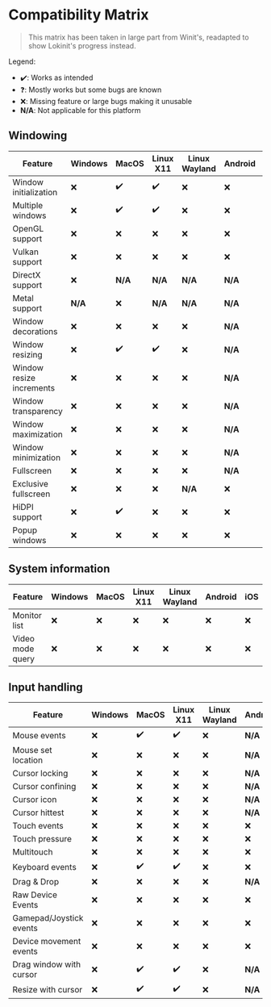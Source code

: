 # Compatibility Matrix

> This matrix has been taken in large part from Winit's, readapted to show Lokinit's progress instead.

Legend:

- ✔️: Works as intended
- ❓: Mostly works but some bugs are known
- ❌: Missing feature or large bugs making it unusable
- **N/A**: Not applicable for this platform

## Windowing

| Feature                  | Windows | MacOS   | Linux X11 | Linux Wayland | Android | iOS     |
| ------------------------ | ------- | ------- | --------- | ------------- | ------- | ------- |
| Window initialization    | ❌       | ✔️       | ✔️         | ❌             | ❌       | ❌       |
| Multiple windows         | ❌       | ✔️       | ✔️         | ❌             | ❌       | ❌       |
| OpenGL support           | ❌       | ❌       | ❌         | ❌             | ❌       | ❌       |
| Vulkan support           | ❌       | ❌       | ❌         | ❌             | ❌       | ❌       |
| DirectX support          | ❌       | **N/A** | **N/A**   | **N/A**       | **N/A** | **N/A** |
| Metal support            | **N/A** | ❌       | **N/A**   | **N/A**       | **N/A** | ❌       |
| Window decorations       | ❌       | ❌       | ❌         | ❌             | **N/A** | **N/A** |
| Window resizing          | ❌       | ✔️       | ✔️         | ❌             | **N/A** | **N/A** |
| Window resize increments | ❌       | ❌       | ❌         | ❌             | **N/A** | **N/A** |
| Window transparency      | ❌       | ❌       | ❌         | ❌             | **N/A** | **N/A** |
| Window maximization      | ❌       | ❌       | ❌         | ❌             | **N/A** | **N/A** |
| Window minimization      | ❌       | ❌       | ❌         | ❌             | **N/A** | **N/A** |
| Fullscreen               | ❌       | ❌       | ❌         | ❌             | **N/A** | ❌       |
| Exclusive fullscreen     | ❌       | ❌       | ❌         | **N/A**       | ❌       | ❌       |
| HiDPI support            | ❌       | ✔️       | ❌         | ❌             | ❌       | ❌       |
| Popup windows            | ❌       | ❌       | ❌         | ❌             | ❌       | ❌       |

## System information

| Feature          | Windows | MacOS | Linux X11 | Linux Wayland | Android | iOS |
| ---------------- | ------- | ----- | --------- | ------------- | ------- | --- |
| Monitor list     | ❌       | ❌     | ❌         | ❌             | ❌       | ❌   |
| Video mode query | ❌       | ❌     | ❌         | ❌             | ❌       | ❌   |

## Input handling

| Feature                 | Windows | MacOS | Linux X11 | Linux Wayland | Android | iOS     |
| ----------------------- | ------- | ----- | --------- | ------------- | ------- | ------- |
| Mouse events            | ❌       | ✔️     | ✔️         | ❌             | **N/A** | **N/A** |
| Mouse set location      | ❌       | ❌     | ❌         | ❌             | **N/A** | **N/A** |
| Cursor locking          | ❌       | ❌     | ❌         | ❌             | **N/A** | **N/A** |
| Cursor confining        | ❌       | ❌     | ❌         | ❌             | **N/A** | **N/A** |
| Cursor icon             | ❌       | ❌     | ❌         | ❌             | **N/A** | **N/A** |
| Cursor hittest          | ❌       | ❌     | ❌         | ❌             | **N/A** | **N/A** |
| Touch events            | ❌       | ❌     | ❌         | ❌             | ❌       | ❌       |
| Touch pressure          | ❌       | ❌     | ❌         | ❌             | ❌       | ❌       |
| Multitouch              | ❌       | ❌     | ❌         | ❌             | ❌       | ❌       |
| Keyboard events         | ❌       | ✔️     | ✔️         | ❌             | ❌       | ❌       |
| Drag & Drop             | ❌       | ❌     | ❌         | ❌             | **N/A** | **N/A** |
| Raw Device Events       | ❌       | ❌     | ❌         | ❌             | ❌       | ❌       |
| Gamepad/Joystick events | ❌       | ❌     | ❌         | ❌             | ❌       | ❌       |
| Device movement events  | ❌       | ❌     | ❌         | ❌             | ❌       | ❌       |
| Drag window with cursor | ❌       | ✔️     | ✔️         | ❌             | **N/A** | **N/A** |
| Resize with cursor      | ❌       | ✔️     | ✔️         | ❌             | **N/A** | **N/A** |
